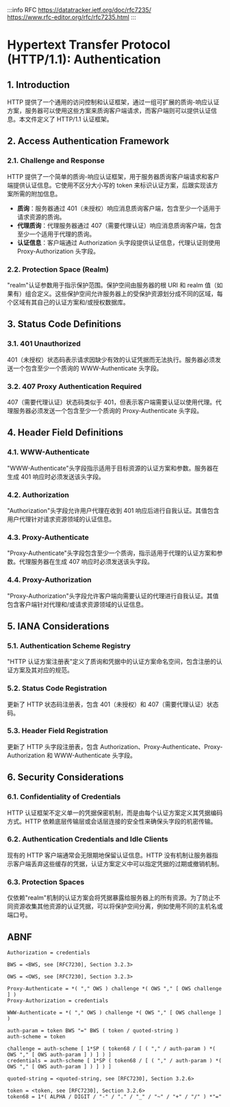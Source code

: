 :::info RFC
<https://datatracker.ietf.org/doc/rfc7235/>  
<https://www.rfc-editor.org/rfc/rfc7235.html>
:::

# Hypertext Transfer Protocol (HTTP/1.1): Authentication

## 1. Introduction

HTTP 提供了一个通用的访问控制和认证框架，通过一组可扩展的质询-响应认证方案，服务器可以使用这些方案来质询客户端请求，而客户端则可以提供认证信息。本文件定义了 HTTP/1.1 认证框架。

## 2. Access Authentication Framework

### 2.1. Challenge and Response

HTTP 提供了一个简单的质询-响应认证框架，用于服务器质询客户端请求和客户端提供认证信息。它使用不区分大小写的 token 来标识认证方案，后跟实现该方案所需的附加信息。

- **质询**：服务器通过 401（未授权）响应消息质询客户端，包含至少一个适用于请求资源的质询。
- **代理质询**：代理服务器通过 407（需要代理认证）响应消息质询客户端，包含至少一个适用于代理的质询。
- **认证信息**：客户端通过 Authorization 头字段提供认证信息，代理认证则使用 Proxy-Authorization 头字段。

### 2.2. Protection Space (Realm)

"realm"认证参数用于指示保护范围。保护空间由服务器的根 URI 和 realm 值（如果有）组合定义。这些保护空间允许服务器上的受保护资源划分成不同的区域，每个区域有其自己的认证方案和/或授权数据库。

## 3. Status Code Definitions

### 3.1. 401 Unauthorized

401（未授权）状态码表示请求因缺少有效的认证凭据而无法执行。服务器必须发送一个包含至少一个质询的 WWW-Authenticate 头字段。

### 3.2. 407 Proxy Authentication Required

407（需要代理认证）状态码类似于 401，但表示客户端需要认证以使用代理。代理服务器必须发送一个包含至少一个质询的 Proxy-Authenticate 头字段。

## 4. Header Field Definitions

### 4.1. WWW-Authenticate

"WWW-Authenticate"头字段指示适用于目标资源的认证方案和参数。服务器在生成 401 响应时必须发送该头字段。

### 4.2. Authorization

"Authorization"头字段允许用户代理在收到 401 响应后进行自我认证。其值包含用户代理针对请求资源领域的认证信息。

### 4.3. Proxy-Authenticate

"Proxy-Authenticate"头字段包含至少一个质询，指示适用于代理的认证方案和参数。代理服务器在生成 407 响应时必须发送该头字段。

### 4.4. Proxy-Authorization

"Proxy-Authorization"头字段允许客户端向需要认证的代理进行自我认证。其值包含客户端针对代理和/或请求资源领域的认证信息。

## 5. IANA Considerations

### 5.1. Authentication Scheme Registry

"HTTP 认证方案注册表"定义了质询和凭据中的认证方案命名空间，包含注册的认证方案及其对应的规范。

### 5.2. Status Code Registration

更新了 HTTP 状态码注册表，包含 401（未授权）和 407（需要代理认证）状态码。

### 5.3. Header Field Registration

更新了 HTTP 头字段注册表，包含 Authorization、Proxy-Authenticate、Proxy-Authorization 和 WWW-Authenticate 头字段。

## 6. Security Considerations

### 6.1. Confidentiality of Credentials

HTTP 认证框架不定义单一的凭据保密机制，而是由每个认证方案定义其凭据编码方式。HTTP 依赖底层传输层或会话层连接的安全性来确保头字段的机密传输。

### 6.2. Authentication Credentials and Idle Clients

现有的 HTTP 客户端通常会无限期地保留认证信息。HTTP 没有机制让服务器指示客户端丢弃这些缓存的凭据，认证方案定义中可以指定凭据的过期或撤销机制。

### 6.3. Protection Spaces

仅依赖"realm"机制的认证方案会将凭据暴露给服务器上的所有资源。为了防止不同资源收集其他资源的认证凭据，可以将保护空间分离，例如使用不同的主机名或端口号。

## ABNF

```abnf
Authorization = credentials

BWS = <BWS, see [RFC7230], Section 3.2.3>

OWS = <OWS, see [RFC7230], Section 3.2.3>

Proxy-Authenticate = *( "," OWS ) challenge *( OWS "," [ OWS challenge ] )
Proxy-Authorization = credentials

WWW-Authenticate = *( "," OWS ) challenge *( OWS "," [ OWS challenge ] )

auth-param = token BWS "=" BWS ( token / quoted-string )
auth-scheme = token

challenge = auth-scheme [ 1*SP ( token68 / [ ( "," / auth-param ) *( OWS "," [ OWS auth-param ] ) ] ) ]
credentials = auth-scheme [ 1*SP ( token68 / [ ( "," / auth-param ) *( OWS "," [ OWS auth-param ] ) ] ) ]

quoted-string = <quoted-string, see [RFC7230], Section 3.2.6>

token = <token, see [RFC7230], Section 3.2.6>
token68 = 1*( ALPHA / DIGIT / "-" / "." / "_" / "~" / "+" / "/" ) *"="
```

